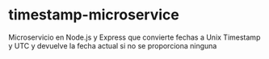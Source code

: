 # timestamp-microservice
Microservicio en Node.js y Express que convierte fechas a Unix Timestamp y UTC y devuelve la fecha actual si no se proporciona ninguna
